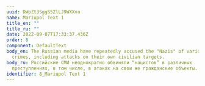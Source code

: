 ```yaml
---
uuid: DWpZt3SggS5ZlLJ9WXXva
name: Mariupol Text 1
title_en: ""
title_ru: ""
date: 2022-09-07T17:33:37.436Z
order: 8
component: DefaultText
body_en: The Russian media have repeatedly accused the "Nazis" of various
  crimes, including attacks on their own civilian targets.
body_ru: Российские СМИ неоднократно обвиняли “нацистов” в различных
  преступлениях, в том числе, в атаках на свои же гражданские объекты.
identifier: 8_Mariupol Text 1
---
```

